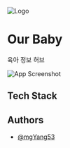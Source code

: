 ![Logo](https://dev-to-uploads.s3.amazonaws.com/uploads/articles/th5xamgrr6se0x5ro4g6.png)


# Our Baby

육아 정보 허브

![App Screenshot](https://via.placeholder.com/468x300?text=App+Screenshot+Here)


## Tech Stack



## Authors

- [@mgYang53](https://www.github.com/mgYang53)

